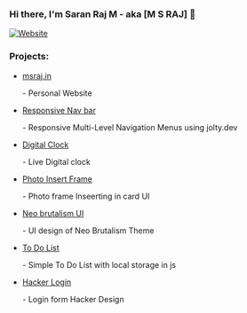 ### Hi there, I'm Saran Raj M - aka [M S RAJ] 👋

[![Website](https://img.shields.io/website?label=msraj&style=for-the-badge&url=https%3A%2F%2Fmsraj.in)](https://msraj.in)

### Projects:
<ul>
  <li><a href="https://msraj.in">msraj.in</a><p>- Personal Website</p></li>
  <li><a href="/ResponsiveNavbar">Responsive Nav bar</a><p>- Responsive Multi-Level Navigation Menus using jolty.dev </p></li> 
  <li><a href="/digitalclock">Digital Clock</a><p>- Live Digital clock </p></li> 
  <li><a href="/photoinsertframe">Photo Insert Frame</a><p>- Photo frame Inseerting in card UI </p></li> 
  <li><a href="/neobrutalismui">Neo brutalism UI</a><p>- UI design of Neo Brutalism Theme </p></li> 
    <li><a href="/To-Do-List">To Do List</a><p>- Simple To Do List with local storage in js</p></li>
    <li><a href="/hackerlogin">Hacker Login</a><p>- Login form Hacker Design</p></li>  
</ul>

 


